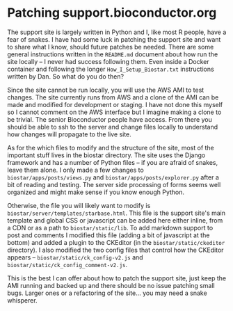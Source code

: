 # Patching support.bioconductor.org

The support site is largely written in Python and I, like most R people, have a fear of snakes. I have had some luck in patching the support site and want to share what I know, should future patches be needed. There are some general instructions written in the `README.md` document about how run the site locally – I never had success following them. Even inside a Docker container and following the longer `How_I_Setup_Biostar.txt` instructions written by Dan. So what do you do then?

Since the site cannot be run locally, you will use the AWS AMI to test changes. The site currently runs from AWS and a clone of the AMI can be made and modified for development or staging. I have not done this myself so I cannot comment on the AWS interface but I imagine making a clone to be trivial. The senior Bioconductor people have access. From there you should be able to ssh to the server and change files locally to understand how changes will propagate to the live site.

As for the which files to modify and the structure of the site, most of the important stuff lives in the biostar directory. The site uses the Django framework and has a number of Python files – if you are afraid of snakes, leave them alone. I only made a few changes to `biostar/apps/posts/views.py` and `biostar/apps/posts/explorer.py` after a bit of reading and testing. The server side processing of forms seems well organized and might make sense if you know enough Python.

Otherwise, the file you will likely want to modify is `biostar/server/templates/starbase.html`. This file is the support site's main template and global CSS or javascript can be added here either inline, from a CDN or as a path to `biostar/static/lib`. To add markdown support to post and comments I modified this file (adding a bit of javascript at the bottom) and added a plugin to the CKEditor (in the `biostar/static/ckeditor` directory). I also modified the two config files that control how the CKEditor appears – `biostar/static/ck_config-v2.js` and `biostar/static/ck_config_comment-v2.js`.

This is the best I can offer about how to patch the support site, just keep the AMI running and backed up and there should be no issue patching small bugs. Larger ones or a refactoring of the site... you may need a snake whisperer.

